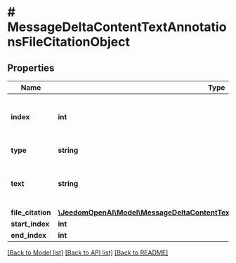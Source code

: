 # # MessageDeltaContentTextAnnotationsFileCitationObject

## Properties

Name | Type | Description | Notes
------------ | ------------- | ------------- | -------------
**index** | **int** | The index of the annotation in the text content part. |
**type** | **string** | Always &#x60;file_citation&#x60;. |
**text** | **string** | The text in the message content that needs to be replaced. | [optional]
**file_citation** | [**\JeedomOpenAI\Model\MessageDeltaContentTextAnnotationsFileCitationObjectFileCitation**](MessageDeltaContentTextAnnotationsFileCitationObjectFileCitation.md) |  | [optional]
**start_index** | **int** |  | [optional]
**end_index** | **int** |  | [optional]

[[Back to Model list]](../../README.md#models) [[Back to API list]](../../README.md#endpoints) [[Back to README]](../../README.md)
